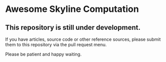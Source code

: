 # Awesome Skyline Computation

## **This repository is still under development.** 

If you have articles, source code or other reference sources, please submit them to this repository via the pull request menu. 

Please be patient and happy waiting.